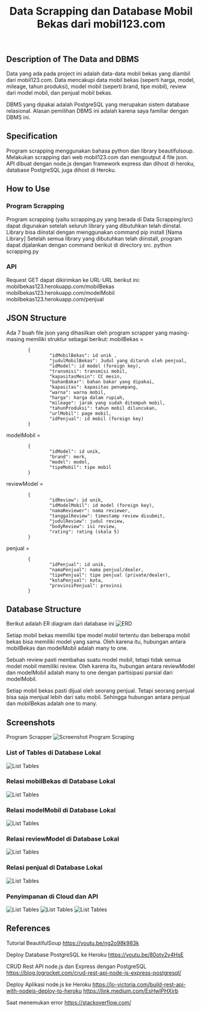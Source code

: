 
<h1 align="center">
  <br>
  Data Scrapping dan Database Mobil Bekas dari mobil123.com
  <br>
  <br>
</h1>

## Description of The Data and DBMS
Data yang ada pada project ini adalah data-data mobil bekas yang diambil dari mobil123.com. Data mencakupi data mobil bekas (seperti harga, model, mileage, tahun produksi), model mobil (seperti brand, tipe mobil), review dari model mobil, dan penjual mobil bekas.

DBMS yang dipakai adalah PostgreSQL yang merupakan sistem database relasional. Alasan pemilihan DBMS ini adalah karena saya familiar dengan DBMS ini.

## Specification
Program scrapping menggunakan bahasa python dan library beautifulsoup. Melakukan scrapping dari web mobil123.com dan mengoutput 4 file json.
API dibuat dengan node.js dengan framework express dan dihost di heroku, database PostgreSQL juga dihost di Heroku.


## How to Use
### Program Scrapping 
Program scrapping (yaitu scrapping.py yang berada di Data Scrapping/src) dapat digunakan setelah seluruh library yang dibutuhkan telah diinstal. Library bisa diinstal dengan mwnggunakan command
pip install [Nama Library]
Setelah semua library yang dibutuhkan telah diinstall, program dapat dijalankan dengan command berikut di directory src.
python scrapping.py

### API
Request GET dapat dikirimkan ke URL-URL berikut ini:
mobilbekas123.herokuapp.com/mobilBekas
mobilbekas123.herokuapp.com/modelMobil
mobilbekas123.herokuapp.com/penjual

## JSON Structure
Ada 7 buah file json yang dihasilkan oleh program scrapper yang masing-masing memiliki struktur sebagai berikut:
mobilBekas =
```
        {
                "idMobilBekas": id unik ,
                "judulMobilBekas": Judul yang ditaruh oleh penjual,
                "idModel": id model (foreign key),
                "transmisi": transmisi mobil,
                "kapasitasMesin": CC mesin,
                "bahanBakar": bahan bakar yang dipakai,
                "kapasitas": kapasitas penumpang,
                "warna": warna mobil,
                "harga": harga dalam rupiah,
                "mileage": jarak yang sudah ditempuh mobil,
                "tahunProduksi": tahun mobil diluncukan,
                "urlMobil": page mobil,
                "idPenjual": id mobil (foreign key)
        }
```
modelMobil =
```
        {
                "idModel": id unik,
                "brand": merk,
                "model": model,
                "tipeMobil": tipe mobil
        }
```
reviewModel =
```
        {
                "idReview": id unik,
                "idModelMobil": id model (foreign key),
                "namaReviewer": nama reviewer,
                "tanggalReview": timestamp review disubmit,
                "judulReview": judul review,
                "bodyReview": isi review,
                "rating": rating (skala 5)
        }
```

penjual =
```
        {
                "idPenjual": id unik,
                "namaPenjual": nama penjual/dealer,
                "tipePenjual": tipe penjual (private/dealer),
                "kotaPenjual": kota,
                "provinsiPenjual": provinsi
        }
```
## Database Structure
Berikut adalah ER diagram dari database ini 
![ERD](Data%20Storing/design/ER%20Diagram.png)

Setiap mobil bekas memiliki tipe model mobil tertentu dan beberapa mobil bekas bisa memiliki model yang sama. Oleh karena itu, hubungan antara mobilBekas dan modelMobil adalah many to one.

Sebuah review pasti membahas suatu model mobil, tetapi tidak semua model mobil memiliki review. Oleh karena itu, hubungan antara reviewModel dan modelMobil adalah many to one dengan partisipasi parsial dari modelMobil.

Setiap mobil bekas pasti dijual oleh seorang penjual. Tetapi seorang penjual bisa saja menjual lebih dari satu mobil. Sehingga hubungan antara penjual dan mobilBekas adalah one to many.

## Screenshots
Program Scrapper
![Screenshot Program Scraping](Data%20Scraping/screenshot/Screenshot%20Program.png)

### List of Tables di Database Lokal
![List Tables](Data%20Storing/screenshot/List%20of%20Tables.jpg)

### Relasi mobilBekas di Database Lokal
![List Tables](Data%20Storing/screenshot/mobilBekas.png)

### Relasi modelMobil di Database Lokal
![List Tables](Data%20Storing/screenshot/modelMobil.png)

### Relasi reviewModel di Database Lokal
![List Tables](Data%20Storing/screenshot/reviewModel.png)

### Relasi penjual di Database Lokal
![List Tables](Data%20Storing/screenshot/penjual.png)

### Penyimpanan di Cloud dan API
![List Tables](Data%20Storing/screenshot/Cloud1.png)
![List Tables](Data%20Storing/screenshot/Cloud2.png)
![List Tables](Data%20Storing/screenshot/Cloud3.png)

## References
Tutorial BeautifulSoup
https://youtu.be/ng2o98k983k

Deploy Database PostgreSQL ke Heroku
https://youtu.be/80oty2v4HsE

CRUD Rest API node.js dan Express dengan PostgreSQL
https://blog.logrocket.com/crud-rest-api-node-js-express-postgresql/

Deploy Aplikasi node.js ke Heroku
https://lo-victoria.com/build-rest-api-with-nodejs-deploy-to-heroku
https://link.medium.com/EsHwIPHXirb

Saat menemukan error
https://stackoverflow.com/
